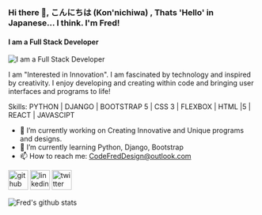 ### Hi there 👋, こんにちは (Kon'nichiwa) , Thats 'Hello' in Japanese... I think. I'm Fred!
#### I am a Full Stack Developer
![I am a Full Stack Developer](https://png.pngtree.com/thumb_back/fh260/back_our/20190622/ourmid/pngtree-minimalistic-business-future-city-poster-background-image_230538.jpg)

I am "Interested in Innovation". I am fascinated by technology and inspired by creativity. I enjoy developing and creating within code and bringing user interfaces and programs to life!

Skills: PYTHON | DJANGO | BOOTSTRAP 5 | CSS 3 | FLEXBOX | HTML |5 | REACT | JAVASCIPT  

- 🔭 I’m currently working on Creating Innovative and Unique programs and designs. 
- 🌱 I’m currently learning Python, Django, Bootstrap 
- 📫 How to reach me: CodeFredDesign@outlook.com 


[<img src='https://cdn.jsdelivr.net/npm/simple-icons@3.0.1/icons/github.svg' alt='github' height='40'>](https://github.com/Fmorris825)  [<img src='https://cdn.jsdelivr.net/npm/simple-icons@3.0.1/icons/linkedin.svg' alt='linkedin' height='40'>](https://www.linkedin.com/in/https://www.linkedin.com/in/fred-morris-623107235//)  [<img src='https://cdn.jsdelivr.net/npm/simple-icons@3.0.1/icons/twitter.svg' alt='twitter' height='40'>](https://twitter.com/CodeFredDesign)  

![Fred's github stats](https://github-readme-stats.vercel.app/api?username=Fmorris825&show_icons=true&theme=dracula)
